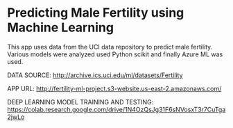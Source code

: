 # Predicting Male Fertility using Machine Learning
This app uses data from the UCI data repository to predict male fertility. Various models were analyzed used Python scikit and finally Azure ML was used. 

DATA SOURCE: http://archive.ics.uci.edu/ml/datasets/Fertility

APP URL: http://fertility-ml-project.s3-website.us-east-2.amazonaws.com/

DEEP LEARNING MODEL TRAINING AND TESTING: https://colab.research.google.com/drive/1N4OzQsJg31F6sNVosxT3r7CuTga2jwLo
